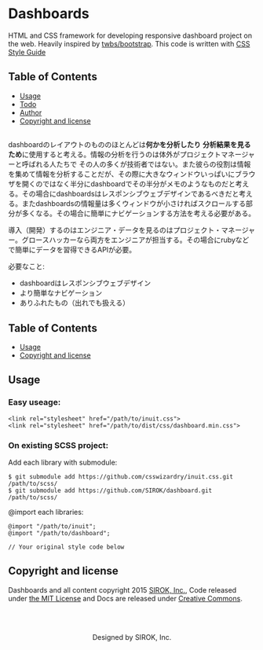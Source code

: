 Dashboards
==========

HTML and CSS framework for developing responsive dashboard project on the web. Heavily inspired by [twbs/bootstrap](https://github.com/twbs/bootstrap). This code is written with [CSS Style Guide](http://cssguidelin.es/)

## Table of Contents

- [Usage](#usage)
- [Todo](#todo)
- [Author](#author)
- [Copyright and license](#copyright-and-license)


##

dashboardのレイアウトのもののほとんどは**何かを分析したり** **分析結果を見るため**に使用すると考える。情報の分析を行うのは体外がプロジェクトマネージャーと呼ばれる人たちで
その人の多くが技術者ではない。また彼らの役割は情報を集めて情報を分析することだが、その際に大きなウィンドウいっぱいにブラウザを開くのではなく半分にdashboardでその半分がメモのようなものだと考える。その場合にdashboardsはレスポンシブウェブデザインであるべきだと考える。またdashboardsの情報量は多くウィンドウが小さければスクロールする部分が多くなる。その場合に簡単にナビゲーションする方法を考える必要がある。

導入（開発）するのはエンジニア・データを見るのはプロジェクト・マネージャー。グロースハッカーなら両方をエンジニアが担当する。その場合にrubyなどで簡単にデータを習得できるAPIが必要。

必要なこと:

- dashboardはレスポンシブウェブデザイン
- より簡単なナビゲーション
- ありふれたもの（出れでも扱える）

## Table of Contents

- [Usage](#usage)
- [Copyright and license](#copyright-and-license)

## Usage

### Easy useage:

    <link rel="stylesheet" href="/path/to/inuit.css">
    <link rel="stylesheet" href="/path/to/dist/css/dashboard.min.css">

### On existing SCSS project:

Add each library with submodule:

    $ git submodule add https://github.com/csswizardry/inuit.css.git /path/to/scss/
    $ git submodule add https://github.com/SIROK/dashboard.git /path/to/scss/

@import each libraries:

    @import "/path/to/inuit";
    @import "/path/to/dashboard";

    // Your original style code below


## Copyright and license

Dashboards and all content copyright 2015 [SIROK, Inc.](http://sirok.co.jp/),  Code released under [the MIT License](LICENSE) and Docs are released under [Creative Commons](http://creativecommons.org/licenses/by-nc/4.0/).

<br><br>
<p align="center">Designed by SIROK, Inc.</p>
<br>
